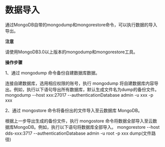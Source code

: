 # **数据导入**

通过MongoDB自带的mongodump和mongorestore命令，可以执行数据的导入导出。

**注意**

请使用MongoDB3.0以上版本的mongodump和mongorestore工具。

**操作步骤**

1、通过 mongodump 命令备份自建数据库数据。

连接自建数据库，选用相应权限的账号，执行 mongodump 将自建数据库内容导出。例如，执行以下语句导出所有数据库，默认生成文件名为dump的备份文件。
mongodump --host xxx:27017 --authenticationDatabase admin -u xxx -p xxx

2、通过 mongostore 命令将备份出的文件导入至云数据库 MongoDB。

根据上一步导出生成的备份文件，执行 mongostore 命令将数据全部导入至云数据库MongoDB。例如，执行以下语句将数据库全部导入。
mongorestore --host dds-xxx:3717 --authenticationDatabase admin -u root -p xxx dump(文件路径)